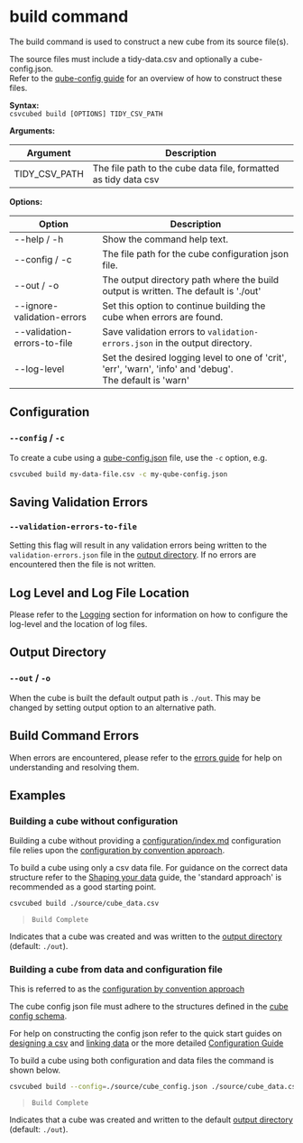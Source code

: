 # build command

The build command is used to construct a new cube from its source file(s).  

The source files must include a tidy-data.csv and optionally a cube-config.json.  
Refer to the [qube-config guide](../configuration/index.md) for an overview of how to construct these files.

**Syntax:**  
``csvcubed build [OPTIONS] TIDY_CSV_PATH``

**Arguments:**

| Argument      | Description                                                     |
|---------------|-----------------------------------------------------------------|
| TIDY_CSV_PATH | The file path to the cube data file, formatted as tidy data csv |

**Options:**

| Option                      | Description                                                                                                     |
|-----------------------------|-----------------------------------------------------------------------------------------------------------------|
| --help / -h                 | Show the command help text.                                                                                     |
| --config / -c               | The file path for the cube configuration json file.                                                             |
| --out / -o                  | The output directory path where the build output is written. The default is './out'                             |
| --ignore-validation-errors  | Set this option to continue building the cube when errors are found.                                            |
| --validation-errors-to-file | Save validation errors to `validation-errors.json` in the output directory.                                     |
| --log-level                 | Set the desired logging level to one of 'crit', 'err', 'warn', 'info' and 'debug'.  <br/> The default is 'warn' |

## Configuration

### `--config` / `-c`

To create a cube using a [qube-config.json](../configuration/qube-config.md) file, use the `-c` option, e.g.

```bash
csvcubed build my-data-file.csv -c my-qube-config.json
```

## Saving Validation Errors

### `--validation-errors-to-file`

Setting this flag will result in any validation errors being written to the `validation-errors.json` file in the [output directory](#output-directory).  If no errors are encountered then the file is not written.

## Log Level and Log File Location

Please refer to the [Logging](./logging.md) section for information on how to configure the log-level and the location of log files.

## Output Directory

### `--out` / `-o`

When the cube is built the default output path is `./out`. This may be changed by setting output option to an alternative path.

## Build Command Errors

When errors are encountered, please refer to the [errors guide](../../guides/errors/index.md) for help on understanding and resolving them.

## Examples

### Building a cube without configuration

Building a cube without providing a [configuration/index.md](../configuration/qube-config.md) configuration file relies upon the [configuration by convention approach](../configuration/convention.md).

To build a cube using only a csv data file. For guidance on the correct data structure refer to the [Shaping your data](../shape-data.md) guide, the 'standard approach' is recommended as a good starting point.

```bash
csvcubed build ./source/cube_data.csv
```

> `Build Complete`

Indicates that a cube was created and was written to the [output directory](#output-directory) (default: `./out`).

### Building a cube from data and configuration file

This is referred to as the [configuration by convention approach](../configuration/convention.md)  

The cube config json file must adhere to the structures defined in the [cube config schema](https://purl.org/csv-cubed/qube-config/v1).  

For help on constructing the config json refer to the quick start guides on [designing a csv](../../quick-start/designing-csv.md) and [linking data](../../quick-start/linking-data.md) or the more detailed [Configuration Guide](../configuration/qube-config.md)

To build a cube using both configuration and data files the command is shown below.  

```bash
csvcubed build --config=./source/cube_config.json ./source/cube_data.csv
```

> `Build Complete`

Indicates that a cube was created and written to the default [output directory](#output-directory) (default: `./out`).
